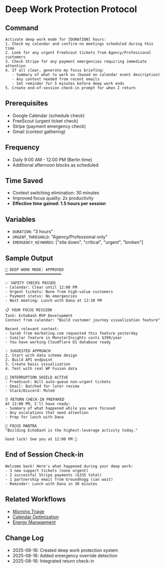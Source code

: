 # Deep Work Protection Protocol

## Command
```
Activate deep work mode for [DURATION] hours:
1. Check my calendar and confirm no meetings scheduled during this time
2. Look for any urgent FreeScout tickets from Agency/Professional customers
3. Check Stripe for any payment emergencies requiring immediate attention
4. If all clear, generate my focus briefing:
   - Summary of what to work on (based on calendar event description)
   - Any context needed from recent emails
   - Set reminder for 5 minutes before deep work ends
5. Create end-of-session check-in prompt for when I return
```

## Prerequisites
- Google Calendar (schedule check)
- FreeScout (urgent ticket check)
- Stripe (payment emergency check)
- Gmail (context gathering)

## Frequency
- Daily 9:00 AM - 12:00 PM (Berlin time)
- Additional afternoon blocks as scheduled

## Time Saved
- Context switching elimination: 30 minutes
- Improved focus quality: 2x productivity
- **Effective time gained: 1.5 hours per session**

## Variables
- `DURATION`: "3 hours"
- `URGENT_THRESHOLD`: "Agency/Professional only"
- `EMERGENCY_KEYWORDS`: ["site down", "critical", "urgent", "broken"]

## Sample Output
```
🧘 DEEP WORK MODE: APPROVED
━━━━━━━━━━━━━━━━━━━━━━━━━

✅ SAFETY CHECKS PASSED
- Calendar: Clear until 12:00 PM
- Urgent tickets: None from high-value customers
- Payment status: No emergencies
- Next meeting: Lunch with Dana at 12:30 PM

📋 YOUR FOCUS MISSION
Task: EchoDash MVP Development
Context from calendar: "Build customer journey visualization feature"

Recent relevant context:
- Sarah from marketing.com requested this feature yesterday
- Similar feature in MonsterInsights costs $399/year
- You have working Cloudflare D1 database ready

💡 SUGGESTED APPROACH
1. Start with data schema design
2. Build API endpoint
3. Create basic visualization
4. Test with real WP Fusion data

🔕 INTERRUPTION SHIELD ACTIVE
- FreeScout: Will auto-queue non-urgent tickets
- Email: Batched for later review
- Slack/Discord: Muted

⏰ RETURN CHECK-IN PREPARED
At 12:00 PM, I'll have ready:
- Summary of what happened while you were focused
- Any escalations that need attention
- Prep for lunch with Dana

🎯 FOCUS MANTRA
"Building EchoDash is the highest-leverage activity today."

Good luck! See you at 12:00 PM 🚀
```

## End of Session Check-in
```
Welcome back! Here's what happened during your deep work:
- 3 new support tickets (none urgent)
- 2 successful Stripe payments ($335 total)
- 1 partnership email from Groundhogg (can wait)
- Reminder: Lunch with Dana in 30 minutes
```

## Related Workflows
- [Morning Triage](../daily/morning-triage.md)
- [Calendar Optimization](./calendar-optimizer.md)
- [Energy Management](./energy-tracker.md)

## Change Log
- 2025-08-16: Created deep work protection system
- 2025-08-16: Added emergency override detection
- 2025-08-16: Integrated return check-in
